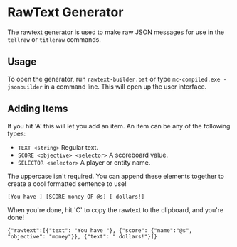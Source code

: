# RawText Generator
The rawtext generator is used to make raw JSON messages for use in the `tellraw` or `titleraw` commands.

## Usage
To open the generator, run `rawtext-builder.bat` or type `mc-compiled.exe -jsonbuilder` in a command line. This will open up the user interface.

## Adding Items
If you hit 'A' this will let you add an item. An item can be any of the following types:
* `TEXT <string>`                 Regular text.
* `SCORE <objective> <selector>`  A scoreboard value.
* `SELECTOR <selector>`           A player or entity name.

The uppercase isn't required. You can append these elements together to create a cool formatted sentence to use!

```
[You have ] [SCORE money OF @s] [ dollars!]
```
When you're done, hit 'C' to copy the rawtext to the clipboard, and you're done!
```
{"rawtext":[{"text": "You have "}, {"score": {"name":"@s", "objective": "money"}}, {"text": " dollars!"}]}
```
